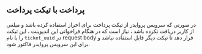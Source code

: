 پرداخت با تیکت پرداخت
---

در صورتی که سرویس پروایدر از تیکت پرداخت برای احراز استفاده کرده باشد و مبلغی از کاربر دریافت نکرده باشد ، نیاز است که در هنگام فراخوانی این اندپوینت ، این تیکت را با نام `ticket_uuid` در request body قرار دهد تا تیکت دیگر قابل استفاده نباشد و برای این سرویس پروایدر فاکتور شود.


